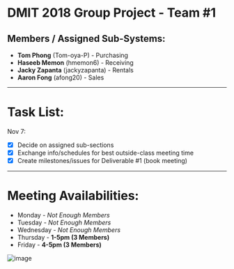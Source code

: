 # DMIT 2018 Group Project - Team #1

## Members / Assigned Sub-Systems:
- **Tom Phong** (Tom-oya-P) - Purchasing
- **Haseeb Memon** (hmemon6) - Receiving
- **Jacky Zapanta** (jackyzapanta) - Rentals
- **Aaron Fong** (afong20) - Sales

---

# Task List:

Nov 7:
- [x] Decide on assigned sub-sections
- [x] Exchange info/schedules for best outside-class meeting time
- [x] Create milestones/issues for Deliverable #1 (book meeting)

---

# Meeting Availabilities:

- Monday - *Not Enough Members*
- Tuesday - *Not Enough Members*
- Wednesday - *Not Enough Members*
- Thursday - **1-5pm (3 Members)**
- Friday - **4-5pm (3 Members)**

![image](https://user-images.githubusercontent.com/90627397/201561432-618db2e3-fe5d-46c0-bd61-a9d5de9b1818.png)
